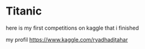 # Titanic
here is my first competitions on kaggle that i finished 

my profil https://www.kaggle.com/ryadhadjtahar
